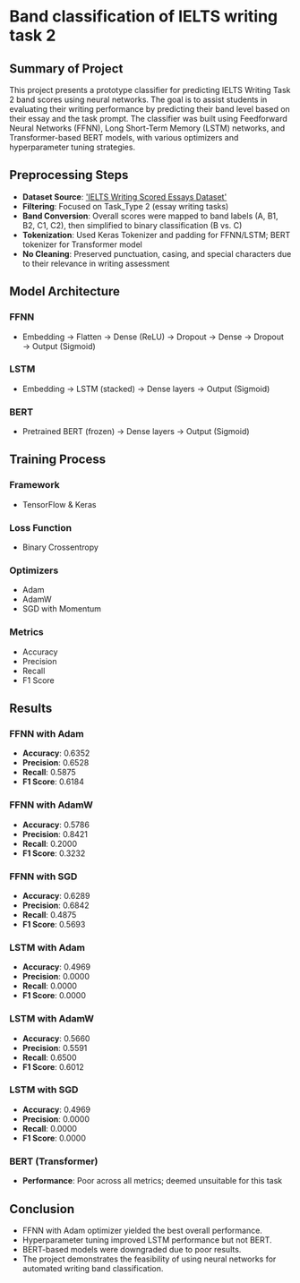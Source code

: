 # Band classification of IELTS writing task 2

## Summary of Project

This project presents a prototype classifier for predicting IELTS Writing Task 2 band scores using neural networks. The goal is to assist students in evaluating their writing performance by predicting their band level based on their essay and the task prompt. The classifier was built using Feedforward Neural Networks (FFNN), Long Short-Term Memory (LSTM) networks, and Transformer-based BERT models, with various optimizers and hyperparameter tuning strategies.

## Preprocessing Steps

- **Dataset Source**: ['IELTS Writing Scored Essays Dataset'](https://www.kaggle.com/datasets/mazlumi/ielts-writing-scored-essays-dataset/data)
- **Filtering**: Focused on Task_Type 2 (essay writing tasks)
- **Band Conversion**: Overall scores were mapped to band labels (A, B1, B2, C1, C2), then simplified to binary classification (B vs. C)
- **Tokenization**: Used Keras Tokenizer and padding for FFNN/LSTM; BERT tokenizer for Transformer model
- **No Cleaning**: Preserved punctuation, casing, and special characters due to their relevance in writing assessment

## Model Architecture

### FFNN
- Embedding → Flatten → Dense (ReLU) → Dropout → Dense → Dropout → Output (Sigmoid)

### LSTM
- Embedding → LSTM (stacked) → Dense layers → Output (Sigmoid)

### BERT
- Pretrained BERT (frozen) → Dense layers → Output (Sigmoid)

## Training Process

### Framework
- TensorFlow & Keras

### Loss Function
- Binary Crossentropy

### Optimizers
- Adam
- AdamW
- SGD with Momentum

### Metrics
- Accuracy
- Precision
- Recall
- F1 Score

## Results

### FFNN with Adam
- **Accuracy**: 0.6352
- **Precision**: 0.6528
- **Recall**: 0.5875
- **F1 Score**: 0.6184

### FFNN with AdamW
- **Accuracy**: 0.5786
- **Precision**: 0.8421
- **Recall**: 0.2000
- **F1 Score**: 0.3232

### FFNN with SGD
- **Accuracy**: 0.6289
- **Precision**: 0.6842
- **Recall**: 0.4875
- **F1 Score**: 0.5693

### LSTM with Adam
- **Accuracy**: 0.4969
- **Precision**: 0.0000
- **Recall**: 0.0000
- **F1 Score**: 0.0000

### LSTM with AdamW
- **Accuracy**: 0.5660
- **Precision**: 0.5591
- **Recall**: 0.6500
- **F1 Score**: 0.6012

### LSTM with SGD
- **Accuracy**: 0.4969
- **Precision**: 0.0000
- **Recall**: 0.0000
- **F1 Score**: 0.0000

### BERT (Transformer)
- **Performance**: Poor across all metrics; deemed unsuitable for this task

## Conclusion

- FFNN with Adam optimizer yielded the best overall performance.
- Hyperparameter tuning improved LSTM performance but not BERT.
- BERT-based models were downgraded due to poor results.
- The project demonstrates the feasibility of using neural networks for automated writing band classification.